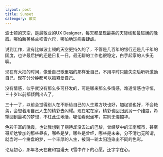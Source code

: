 ```yaml
---
layout: post
title: Sunset
cateogory: 散文
---
```


波士顿的天空，是最敬业的UX Designer，每天都呈现最美的天际线和最斑斓的晚霞。哪怕新英格兰积雪六尺，哪怕地球病毒肆虐。

说到工作，没有比做波士顿的天空更持久的了，不管是几百年的银行还是几千年的国度，也许最后拼的还是日复一日，最无聊的工作也很稳定，白手起家的人多无聊。

现在有大把的时间，像爱自己歌里唱的那样爱自己，不用平时只能失恋后听听激励自己，现在分分钟都可以抓紧爱自己。

没有情感，似乎就没有那么多可抒发的，可是哪来那么多情感，难道情感也守恒，三十岁以前都倾倒出去了。

三十一了，以前会觉得别人在不断给自己的人生累方块也好，加枷锁也好，不会艳羡，会想着用自己人生的精彩去闪耀。现在宅在家，精彩也回归到另一个维度，希望回到最初的梦想，不枉此生地活，哪怕看似坐牢，实则无悔韶华。

色彩丰富的晚霞，也让我想到了期待却没去过的巴黎，曾经梦中的江南城市，甚至哥斯达黎加的那些昼夜，哪些是梦，哪些是曾经，哪些是未来，分不清也无所谓，就当时一个拼盘的梦，一个丰厚的人生，被同一轮太阳渲染出不同的色彩。

论及初心，那年冬天在雍和宫漫天飞雪中许下的心愿，还字字在心。







